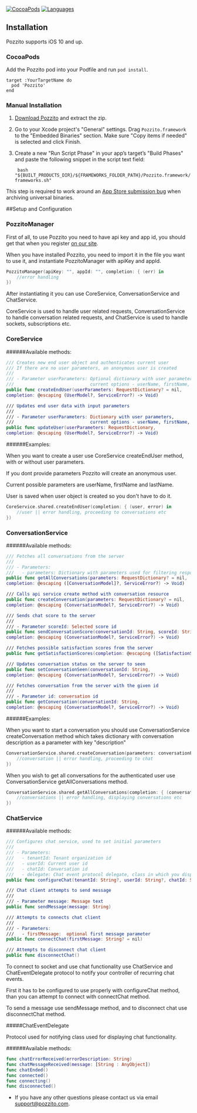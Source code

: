 
[![CocoaPods](https://img.shields.io/badge/platforms-iOS-orange.svg?maxAge=2592000)](http://rs-build/repo/log/?r=hyper/ios/hyper-sdk.git&h=pozzito_core)
[![Languages](https://img.shields.io/badge/languages-OjbC%20%7C%20%20Swift-orange.svg?maxAge=2592000)](http://rs-build/repo/log/?r=hyper/ios/hyper-sdk.git&h=pozzito_core)

## Installation

Pozzito supports iOS 10 and up.

### CocoaPods
Add the Pozzito pod into your Podfile and run `pod install`.

    target :YourTargetName do
      pod 'Pozzito'
    end

### Manual Installation

1. [Download Pozzito]() and extract the zip.
2. Go to your Xcode project's "General" settings. Drag `Pozzito.framework` to the "Embedded Binaries" section. Make sure "Copy items if needed" is selected and click Finish.
3. Create a new "Run Script Phase" in your app’s target’s "Build Phases" and paste the following snippet in the script text field:

        bash "${BUILT_PRODUCTS_DIR}/${FRAMEWORKS_FOLDER_PATH}/Pozzito.framework/strip-frameworks.sh"
This step is required to work around an [App Store submission bug](http://www.openradar.me/radar?id=6409498411401216) when archiving universal binaries.

##Setup and Configuration

### PozzitoManager

First of all, to use Pozzito you need to have api key and app id, you should get that when you register [on our site](https://pozzito.com#start).

When you have installed Pozzito, you need to import it in the file you want to use it, and instantiate PozzitoManager with apiKey and appId.

```swift
PozzitoManager(apiKey: "", appId: "", completion: { (err) in
    //error handling
})
```

After instantiating it you can use CoreService, ConversationService and ChatService.

CoreService is used to handle user related requests, ConversationService to handle conversation related requests, and ChatService is used to handle sockets, subscriptions etc. 

### CoreService

######Available methods:

```swift
/// Creates new end user object and authenticates current user
/// If there are no user parameters, an anonymous user is created
///
/// - Parameter userParameters: Optional dictionary with user parameters,
///                             current options - userName, firstName, lastName
public func createEndUser(userParameters: RequestDictionary? = nil,
completion: @escaping (UserModel?, ServiceError?) -> Void)

/// Updates end user data with input parameters
///
/// - Parameter userParameters: Dictionary with user parameters,
///                             current options - userName, firstName, lastName
public func updateUser(userParameters: RequestDictionary,
completion: @escaping (UserModel?, ServiceError?) -> Void)
```

######Examples:

When you want to create a user use CoreService createEndUser method, with or without user parameters. 

If you dont provide parameters Pozzito will create an anonymous user.

Current possible parameters are userName, firstName and lastName.

User is saved when user object is created so you don't have to do it.

```swift
CoreService.shared.createEndUser(completion: { (user, error) in
    //user || error handling, proceeding to conversations etc
})
```

### ConversationService

######Available methods:

```swift
/// Fetches all conversations from the server
///
/// - Parameters:
///   - parameters: Dictionary with parameters used for filtering response, optional
public func getAllConversations(parameters: RequestDictionary? = nil,
completion: @escaping ([ConversationModel]?, ServiceError?) -> Void)

/// Calls api service create method with conversation resource
public func createConversation(parameters: RequestDictionary? = nil,
completion: @escaping (ConversationModel?, ServiceError?) -> Void)

/// Sends chat score to the server
///
/// - Parameter scoreId: Selected score id
public func sendConversationScore(conversationId: String, scoreId: String,
completion: @escaping (ConversationModel?, ServiceError?) -> Void)

/// Fetches possible satisfaction scores from the server
public func getSatisfactionScores(completion: @escaping ([SatisfactionScoreModel]?, ServiceError?)

/// Updates conversation status on the server to seen
public func setConversationSeen(conversationId: String,
completion: @escaping (ConversationModel?, ServiceError?) -> Void)

/// Fetches conversation from the server with the given id
///
/// - Parameter id: conversation id
public func getConversation(conversationId: String,
completion: @escaping (ConversationModel?, ServiceError?) -> Void)
```

######Examples:

When you want to start a conversation you should use ConversationService createConversation method which takes dictionary with conversation description as a parameter with key "description" 

```swift
ConversationService.shared.createConversation(parameters: conversationParameters, completion: { (conversation, error) in
    //conversation || error handling, proceeding to chat
})
```

When you wish to get all conversations for the authenticated user use ConversationService getAllConversations method. 

```swift
ConversationService.shared.getAllConversations(completion: { (conversations, error) in
    //conversations || error handling, displaying conversations etc
})
```

### ChatService

######Available methods:

```swift
/// Configures chat service, used to set initial parameters
///
/// - Parameters:
///   - tenantId: Tenant organization id
///   - userId: Current user id
///   - chatId: Conversation id
///   - delegate: Chat event protocol delegate, class in which you display chat UI
public func configureChat(tenantId: String?, userId: String?, chatId: String?, delegate: ChatEventDelegate?)

/// Chat client attempts to send message
///
/// - Parameter message: Message text
public func sendMessage(message: String)

/// Attempts to connects chat client
///
/// - Parameters:
///   - firstMessage:  optional first message parameter
public func connectChat(firstMessage: String? = nil)

/// Attempts to disconnect chat client
public func disconnectChat()
```

To connect to socket and use chat functionality use ChatService and ChatEventDelegate protocol to notify your controller of recurring chat events.

First it has to be configured to use properly with configureChat method, than you can attempt to connect with connectChat method.

To send a message use sendMessage method, and to disconnect chat use disconnectChat method.

#####ChatEventDelegate

Protocol used for notifying class used for displaying chat functionality.

######Available methods:

```swift
func chatErrorReceived(errorDescription: String)
func chatMessageReceived(message: [String : AnyObject])
func chatEnded()
func connected()
func connecting()
func disconnected()
```


* If you have any other questions please contact us via email support@pozzito.com.



